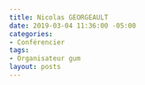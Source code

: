 ```yaml
---
title: Nicolas GEORGEAULT
date: 2019-03-04 11:36:00 -05:00
categories:
- Conférencier
tags:
- Organisateur gum
layout: posts
---
```


